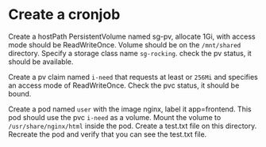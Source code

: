 # Create a cronjob

Create a hostPath PersistentVolume named sg-pv, allocate 1Gi, with access mode should be ReadWriteOnce. Volume should be on the `/mnt/shared` directory. Specify a storage class name `sg-rocking`. check the pv status, it should be available.

Create a pv claim named `i-need` that requests at least or `256Mi`  and specifies an access mode of ReadWriteOnce. Check the pvc status, it should be bound.

Create a pod named `user` with the image nginx, label it app=frontend. This pod should use the pvc `i-need` as a volume. Mount the volume to `/usr/share/nginx/html` inside the pod. Create a test.txt file on this directory. Recreate the pod and verify that you can see the test.txt file.